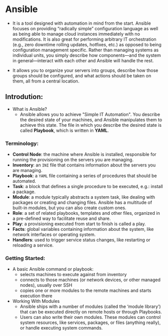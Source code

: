 # Ansible

- It is a tool designed with automation in mind from the start. Ansible focuses on providing “radically simple” configuration language as well as being able to manage cloud instances immediately with no modifications. It is also great for performing arbitrary IT orchestration (e.g., zero downtime rolling updates, hotfixes, etc.) as opposed to being configuration management specific. Rather than managing systems as individual units, you simply describe how components—and the system in general—interact with each other and Ansible will handle the rest.

- It allows you to organize your servers into groups, describe how those groups should be configured, and what actions should be taken on them, all from a central location.


## Introdution:
- What is Ansible?
  - Ansible allows you to achieve "Simple IT Automation". You describe the desired state of your machines, and Ansible manipulates them to achieve this state. The file in which you describe the desired state is called **Playbook**, which is written in **YAML**. 

### Terminology:
- **Control Node**: the machine where Ansible is installed, responsible for running the provisioning on the servers you are managing.
- **Inventory**: an `INI` file that contains information about the servers you are managing.
- **Playbook**: a `YAML` file containing a series of procedures that should be automated.
- **Task**: a block that defines a single procedure to be executed, e.g.: install a package.
- **Module**: a module typically abstracts a system task, like dealing with packages or creating and changing files. Ansible has a multitude of built-in modules, but you can also create custom ones.
- **Role**: a set of related playbooks, templates and other files, organized in a pre-defined way to facilitate reuse and share.
- **Play**: a provisioning executed from start to finish is called a play.
- **Facts**: global variables containing information about the system, like network interfaces or operating system.
- **Handlers**: used to trigger service status changes, like restarting or reloading a service.

### Getting Started:
- A basic Ansible command or playbook:
  - selects machines to execute against from inventory
  - connects to those machines (or network devices, or other managed nodes), usually over SSH
  - copies one or more modules to the remote machines and starts execution there
- Working With Modules
  - Ansible ships with a number of modules (called the ‘module library’) that can be executed directly on remote hosts or through Playbooks.
  - Users can also write their own modules. These modules can control system resources, like services, packages, or files (anything really), or handle executing system commands.